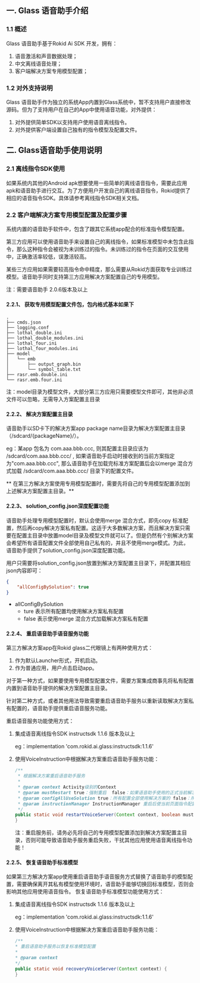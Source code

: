 
## 一. Glass 语音助手介绍

### 1.1 概述
Glass 语音助手基于Rokid Ai SDK 开发，拥有：
1. 语音激活和声音数据处理；
2. 中文离线语音处理；
3. 客户端解决方案专用模型配置；

### 1.2 对外支持说明
Glass 语音助手作为独立的系统App内置到Glass系统中，暂不支持用户直接修改源码。但为了支持用户在自己的App中使用语音功能，对外提供：
1. 对外提供简单SDK以支持用户使用语音离线指令。
2. 对外提供客户端设置自己独有的指令模型及配置文件。



## 二. Glass语音助手使用说明

### 2.1 离线指令SDK使用
如果系统内其他的Android apk想要使用一些简单的离线语音指令，需要此应用apk和语音助手进行交互。为了方便用户开发自己的离线语音指令，Rokid提供了相应的语音指令SDK。具体请参考离线指令SDK相关文档。

### 2.2 客户端解决方案专用模型配置及配置步骤
系统内置的语音助手软件中，包含了跟其它系统app配合的标准指令模型配置。

第三方应用可以使用语音助手来设置自己的离线指令，如果标准模型中未包含此指令，那么这种指令会被视为未训练过的指令。未训练过的指令在页面的交互使用中，正确激活率较低，误激活较高。

某些三方应用如果需要较高指令命中精度，那么需要从Rokid方面获取专业训练过模型。语音助手同时支持第三方应用解决方案配置自己的专用模型。

注：需要语音助手 2.0.6版本及以上

#### 2.2.1、 获取专用模型配置文件包，包内格式基本如果下
```shell
.
├── cmds.json
├── logging.conf
├── lothal_double.ini
├── lothal_double_modules.ini
├── lothal_four.ini
├── lothal_four_modules.ini
├── model
│   └── emb
│       ├── output_graph.bin
│       └── symbol_table.txt
├── rasr.emb.double.ini
└── rasr.emb.four.ini
```
注：model目录为模型文件，大部分第三方应用只需要模型文件即可，其他非必须文件可以忽略，无需导入方案配置主目录

#### 2.2.2、 解决方案配置主目录
语音助手以SD卡下的解决方案app package name目录为解决方案配置主目录（/sdcard/{packageName}/）。

eg：某app 包名为 com.aaa.bbb.ccc, 则其配置主目录应该为 /sdcard/com.aaa.bbb.ccc/ , 如果语音助手启动时接收到的当前方案指定为"com.aaa.bbb.ccc", 那么语音助手在加载完标准方案配置后会以merge 混合方式加载 /sdcard/com.aaa.bbb.ccc/ 目录下的配置文件。

** 在第三方解决方案使用专用模型配置时，需要先将自己的专用模型配置添加到上述解决方案配置主目录。**

#### 2.2.3、 solution_config.json深度配置功能
语音助手处理专用模型配置时，默认会使用merge 混合方式，即先copy 标准配置，然后再copy解决方案私有配置。这适于大多数解决方案，而且解决方案只需要在配置主目录中放置model目录及模型文件就可以了。但是仍然有个别解决方案会希望所有语音配置文件全部使用自己私有的，并且不使用merge模式。为此，语音助手提供了solution_config.json深度配置功能。

用户只需要将solution_config.json放置到解决方案配置主目录下，并配置其相应json内容即可：
```json
{
	"allConfigBySolution": true
}
```
* allConfigBySolution 
  * ture 表示所有配置均使用解决方案私有配置 
  * false 表示使用merge 混合方式加载解决方案私有配置 

#### 2.2.4、 重启语音助手语音服务功能
第三方解决方案app在Rokid glass二代眼镜上有两种使用方式：
1. 作为默认Launcher形式，开机启动。
2. 作为普通应用，用户点击启动app。

对于第一种方式，如果要使用专用模型配置文件，需要方案集成商事先将私有配置内置到语音助手提供的解决方案配置主目录。

针对第二种方式，或者其他用法导致需要重启语音助手服务以重新读取解决方案私有配置的，语音助手提供重启语音服务功能。

重启语音服务功能使用方式：
1. 集成语音离线指令SDK instructsdk 1.1.6 版本及以上 
   
   eg：implementation 'com.rokid.ai.glass:instructsdk:1.1.6'
2. 使用VoiceInstruction中根据解决方案重启语音助手服务功能：
   ```java
   /**
    * 根据解决方案重启语音助手服务
    *
    * @param context Activity级别的Context
    * @param mustRestart true：强制重启  false：如果语音助手使用的正式当前解决方案，则不必重启（默认推荐false）
    * @param configAllUseSolution true：所有配置全部使用解决方案的 false：所有配置使用系统默认和解决方案混合（默认推荐false）
    * @param instructionManager InstructionManager 重启后使当前页面指令配置生效，如没有指令配置或后续自己单独配置，可以直接传null
    */
   public static void restartVoiceServer(Context context, boolean mustRestart, boolean configAllUseSolution, final InstructionManager instructionManager) {
   }
   ```
   注：重启服务前，请务必先将自己的专用模型配置添加到解决方案配置主目录，否则可能导致语音助手服务重启失败，干扰其他应用使用语音离线指令功能！

#### 2.2.5、 恢复语音助手标准模型
如果第三方解决方案app使用重启语音助手语音服务方式替换了语音助手的模型配置，需要确保离开其私有模型使用环境时，语音助手能够切换回标准模型，否则会影响其他应用使用语音指令。
恢复语音助手标准模型功能使用方式：
1. 集成语音离线指令SDK instructsdk 1.1.6 版本及以上 
   
   eg：implementation 'com.rokid.ai.glass:instructsdk:1.1.6'
2. 使用VoiceInstruction中根据解决方案重启语音助手服务功能：
   ```java
   /**
   * 重启语音助手服务以恢复标准模型配置
   *
   * @param context
   */
   public static void recoveryVoiceServer(Context context) {
   }
   ```
